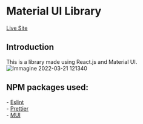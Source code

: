 # Material UI Library

[Live Site](https://jean00.github.io/MUILibrary/)

<h2>Introduction</h2>

This is a library made using React.js and Material UI. 
![Immagine 2022-03-21 121340](https://user-images.githubusercontent.com/7188279/159250064-39112fed-fe7f-4b0e-b2de-bae603838103.png)


<h2> NPM packages used: </h3>
- <a href = "https://eslint.org/"> Eslint </a> <br>
- <a href = "https://prettier.io/"> Prettier </a> <br>
- <a href = "https://mui.com/"> MUI </a> <br>
